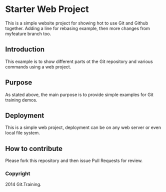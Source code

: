 # Starter Web Project

This is a simple website project for showing hot to use Git and Github together. Adding a line for rebasing example, then more changes from myfeature branch too.

## Introduction

This example is to show different parts ot the Git repository and various commands using a web project.

## Purpose

As stated above, the main purpose is to provide simple examples for Git training demos. 

## Deployment

This is a simple web project, deployment can be on any web server or even local file system.

## How to contribute

Please fork this repository and then issue Pull Requests for review.

### Copyright

2014 Git.Training.